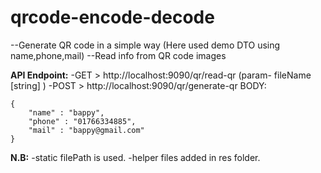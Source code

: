 # qrcode-encode-decode
--Generate QR code in a simple way (Here used demo DTO using name,phone,mail)
--Read info from QR code images

**API Endpoint:**
-GET > http://localhost:9090/qr/read-qr (param- fileName [string] )
-POST > http://localhost:9090/qr/generate-qr 
BODY:
```
{
	"name" : "bappy",
	"phone" : "01766334885",
	"mail" : "bappy@gmail.com"
}
```
**N.B:**
-static filePath is used.
-helper files added in res folder.
